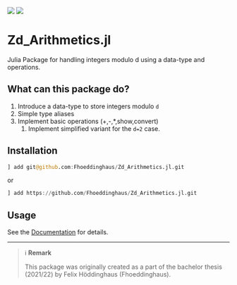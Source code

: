 ![](https://img.shields.io/badge/julia-v1.6.0-blue) [![](https://img.shields.io/badge/docs-stable-blue.svg)](https://fhoeddinghaus.github.io/Zd_Arithmetics.jl)

# Zd_Arithmetics.jl
Julia Package for handling integers modulo d using a data-type and operations.

## What can this package do?
1. Introduce a data-type to store integers modulo `d`
2. Simple type aliases
3. Implement basic operations (+,-,*,show,convert)
   1. Implement simplified variant for the `d=2` case.

## Installation
```julia
] add git@github.com:Fhoeddinghaus/Zd_Arithmetics.jl.git
```

or 
```julia
] add https://github.com/Fhoeddinghaus/Zd_Arithmetics.jl.git
```

## Usage
See the [Documentation](https://fhoeddinghaus.github.io/Zd_Arithmetics.jl/) for details.


___
> :information_source: **Remark**
> 
> This package was originally created as a part of the bachelor thesis (2021/22) by Felix Höddinghaus (Fhoeddinghaus).